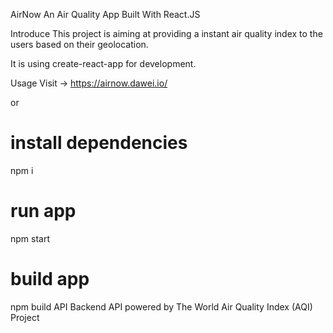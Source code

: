 AirNow
An Air Quality App Built With React.JS

Introduce
This project is aiming at providing a instant air quality index to the users based on their geolocation.

It is using create-react-app for development.

Usage
Visit -> https://airnow.dawei.io/

or

# install dependencies
npm i 
# run app
npm start
# build app
npm build
API
Backend API powered by The World Air Quality Index (AQI) Project
